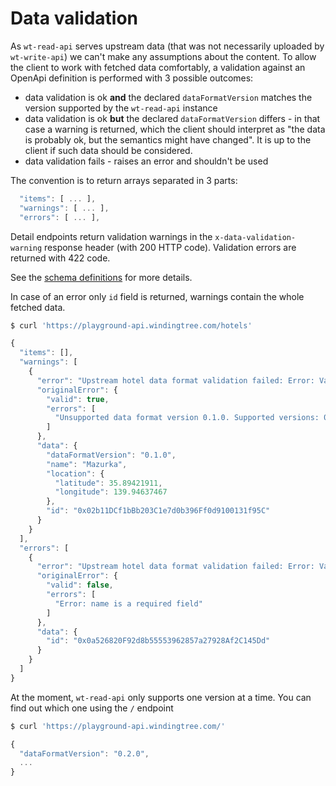# Data validation

As `wt-read-api` serves upstream data (that was not necessarily uploaded by `wt-write-api`) we can't make
any assumptions about the content. To allow the client to work with fetched data comfortably, a validation
against an OpenApi definition is performed with 3 possible outcomes:
- data validation is ok __and__ the declared `dataFormatVersion` matches the version supported by the `wt-read-api` instance
- data validation is ok __but__ the declared `dataFormatVersion` differs - in that case a warning is returned, which the client
should interpret as "the data is probably ok, but the semantics might have changed". It is up to the client if such data should be considered.
- data validation fails - raises an error and shouldn't be used

The convention is to return arrays separated in 3 parts:
```js
  "items": [ ... ],
  "warnings": [ ... ],
  "errors": [ ... ],
```
Detail endpoints return validation warnings in the `x-data-validation-warning` response header (with 200 HTTP code).
Validation errors are returned with 422 code.

See the [schema definitions](https://github.com/windingtree/wt-read-api/blob/master/docs/swagger.yaml) for more details.

In case of an error only `id` field is returned, warnings contain the whole fetched data.

```js
$ curl 'https://playground-api.windingtree.com/hotels'

{
  "items": [],
  "warnings": [
    {
      "error": "Upstream hotel data format validation failed: Error: Validation did not pass.",
      "originalError": {
        "valid": true,
        "errors": [
          "Unsupported data format version 0.1.0. Supported versions: 0.2.0"
        ]
      },
      "data": {
        "dataFormatVersion": "0.1.0",
        "name": "Mazurka",
        "location": {
          "latitude": 35.89421911,
          "longitude": 139.94637467
        },
        "id": "0x02b11DCf1bBb203C1e7d0b396Ff0d9100131f95C"
      }
    }
  ],
  "errors": [
    {
      "error": "Upstream hotel data format validation failed: Error: Validation did not pass.",
      "originalError": {
        "valid": false,
        "errors": [
          "Error: name is a required field"
        ]
      },
      "data": {
        "id": "0x0a526820F92d8b55553962857a27928Af2C145Dd"
      }
    }
  ]
}
```


At the moment, `wt-read-api` only supports one version at a time. You can find out which one using the `/` endpoint
```js
$ curl 'https://playground-api.windingtree.com/'

{
  "dataFormatVersion": "0.2.0",
  ...
}
```